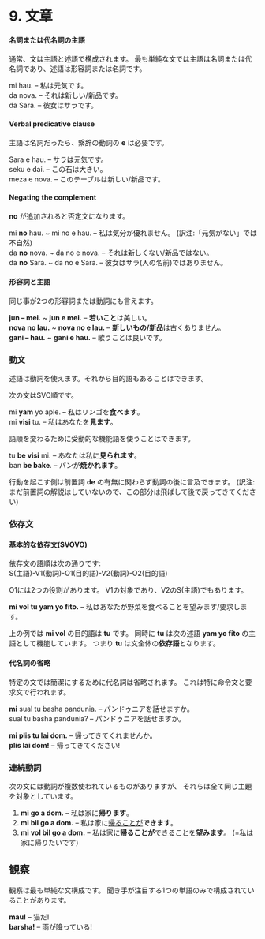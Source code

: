 
# 9. 文章


#### 名詞または代名詞の主語

通常、文は主語と述語で構成されます。
最も単純な文では主語は名詞または代名詞であり、述語は形容詞または名詞です。


mi hau.
– 私は元気です。  
da nova.
– それは新しい/新品です。  
da Sara.
– 彼女はサラです。



#### Verbal predicative clause

主語は名詞だったら、繋辞の動詞の
**e**
は必要です。


Sara e hau.
– サラは元気です。  
seku e dai.
– この石は大きい。  
meza e nova.
– このテーブルは新しい/新品です。




#### Negating the complement

**no** が追加されると否定文になります。

mi **no** hau. ~ mi no e hau.
– 私は気分が優れません。 (訳注:「元気がない」では不自然)  
da **no** nova. ~ da no e nova.
– それは新しくない/新品ではない。  
da **no** Sara. ~ da no e Sara.
– 彼女はサラ(人の名前)ではありません。


#### 形容詞と主語

同じ事が2つの形容詞または動詞にも言えます。

**jun – mei.** ~ **jun e mei.**
– **若いこと**は美しい。  
**nova no lau.** ~ **nova no e lau.**
– **新しいもの/新品**は古くありません。  
**gani – hau.** ~ **gani e hau.**
– 歌うことは良いです。


### 動文

述語は動詞を使えます。それから目的語もあることはできます。

次の文はSVO順です。

mi **yam** yo aple.
– 私はリンゴを**食べます**。  
mi **visi** tu.
– 私はあなたを**見ます**。

語順を変わるために受動的な機能語を使うことはできます。

tu **be visi** mi.
– あなたは私に**見られます**。  
ban **be bake**.
– パンが**焼かれます**。

行動を起こす側は前置詞
**de**
の有無に関わらず動詞の後に言及できます。
(訳注:まだ前置詞の解説はしていないので、この部分は飛ばして後で戻ってきてください)


### 依存文

#### 基本的な依存文(SVOVO)

依存文の語順は次の通りです:  
S(主語)-V1(動詞)-O1(目的語)-V2(動詞)-O2(目的語)

O1には2つの役割があります。
V1の対象であり、V2のS(主語)でもあります。


**mi vol tu yam yo fito.**
– 私はあなたが野菜を食べることを望みます/要求します。

上の例では
**mi vol**
の目的語は
**tu**
です。
同時に
**tu**
は次の述語
**yam yo fito**
の主語として機能しています。
つまり
**tu**
は文全体の**依存語**となります。
#### 代名詞の省略

特定の文では簡潔にするために代名詞は省略されます。
これは特に命令文と要求文で行われます。


**mi** sual tu basha pandunia.
– パンドゥニアを話せますか。  
sual tu basha pandunia?
– パンドゥニアを話せますか。

**mi plis tu lai dom.**
– 帰ってきてくれませんか。  
**plis lai dom!**
– 帰ってきてください!


### 連続動詞

次の文には動詞が複数使われているものがありますが、
それらは全て同じ主題を対象としています。
 
1. **mi go a dom.**
   – 私は家に**帰ります**。
2. **mi bil go a dom.**
   – 私は家に<u>帰ることが</u>**できます**。
3. **mi vol bil go a dom.**
   – 私は家に**帰ることが**<u>できることを</u><u>**望みます**</u>。
   (=私は家に帰りたいです)


## 観察

観察は最も単純な文構成です。
聞き手が注目する1つの単語のみで構成されていることがあります。

**mau!**
– 猫だ!  
**barsha!**
– 雨が降っている!
